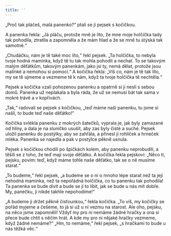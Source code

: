 ```yaml
---
title: ''
---
```


„Proč tak pláčeš, malá panenko?“ ptali se jí pejsek s kočičkou.

A panenka řekla: „Já pláču, protože mně je líto, že mne moje holčička tady tak pohodila, ztratila a zapomněla a že mám hlad a že se mně tu stýská tak samotné.“

„Chudáčku, nám je tě také moc líto,“ řekl pejsek. „Ta holčička, to nebyla tvoje hodná maminka, když tě tu tak mohla pohodit a nechat. To se takovým malým děťátkům, takovým panenkám, jako jsi ty, nemá dělat, protože jsou malinké a nemohou si pomoci.“ A kočička řekla: „Víš co, nám je tě tak líto, my se tě ujmeme a vezmeme tě k nám, když ta tvoje holčička tě nechtěla.“

Pejsek a kočička vzali pohozenou panenku a opatrně si ji nesli s sebou domů. Panenka už neplakala a byla ráda, že už se nemusí bát tak sama v mokré trávě a v kopřivách.

„Tak,“ radovali se pejsek s kočičkou, „teď máme naši panenku, tu jsme si našli, to bude teď naše děťátko!“

Kočička svlékla panenku z mokrých šatečků, vyprala je, jak byly zamazané od hlíny, a dala je na sluníčko usušit, aby zas byly čisté a suché. Pejsek uložil panenku do postýlky, aby se zahřála, a přinesl jí rohlíček a hrneček mléka. Panenka se najedla a pak v postýlce pěkně usnula.

Pejsek s kočičkou chodili po špičkách kolem, aby panenku neprobudili, a těšili se z toho, že teď mají svoje děťátko. A kočička řekla pejskovi: „Něco ti, pejsku, povím: teď, když máme tohle naše děťátko, tak se o ně musíme starat.“

„To budeme,“ řekl pejsek, „a budeme se o ni o mnoho lépe starat než ta její nehodná maminka, než ta nepořádná holčička, co tu panenku tak pohodila! Ta panenka se bude divit a bude se jí to líbit, jak se bude u nás mít dobře. My, panečku, ji nikde takhle nepohodíme!“

„A budeme ji držet pěkně čisťounkou,“ řekla kočička. „To víš, my kočičky se pořád myjeme a češeme, to já si už u ní vezmu na starost. Ale oho, pejsku, na něco jsme zapomněli! Vždyť my pro ni nemáme žádné hračky a ona si přece bude chtít s něčím hrát. A kde my pro ni nějaké hračky vezmeme, když žádné nemáme?“ „Hm, to nemáme,“ řekl pejsek, „s hračkami to bude u nás těžká věc.“
